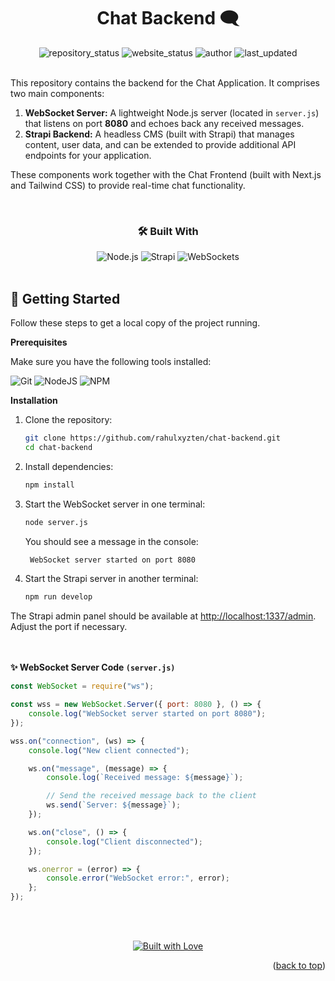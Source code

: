 <a id="readme-top"></a>

<h1 align="center">Chat Backend 🗨️</h3>

<div align="center">
  <img src="https://img.shields.io/badge/Repository%20Status-Active-dark%20green.svg" alt="repository_status">
  <img src="https://img.shields.io/badge/Website%20Status-Online-green" alt="website_status">
  <img src="https://img.shields.io/badge/Author-Rahul%20Behera-blue.svg" alt="author">
  <img src="https://img.shields.io/badge/Last%20Updated-13%20February%202025-yellow.svg" alt="last_updated">
</div>

</div>
<br />

This repository contains the backend for the Chat Application. It comprises two main components:

1. **WebSocket Server:** A lightweight Node.js server (located in `server.js`) that listens on port **8080** and echoes back any received messages.
2. **Strapi Backend:** A headless CMS (built with Strapi) that manages content, user data, and can be extended to provide additional API endpoints for your application.

These components work together with the Chat Frontend (built with Next.js and Tailwind CSS) to provide real-time chat functionality.

<br>
<h3 align="center">🛠️ Built With</h3>
<div align="center">
  <img src="https://img.shields.io/badge/Node.js-339933?style=for-the-badge&logo=node.js&logoColor=white" alt="Node.js">
  <img src="https://img.shields.io/badge/Strapi-1C1C1C?style=for-the-badge&logo=strapi&logoColor=white" alt="Strapi">
  <img src="https://img.shields.io/badge/WebSockets-2D9CDB?style=for-the-badge&logo=websocket&logoColor=white" alt="WebSockets">
</div>
<br>

## 🚀 Getting Started

Follow these steps to get a local copy of the project running.

**Prerequisites**

Make sure you have the following tools installed:

![Git](https://img.shields.io/badge/git-%23F05033.svg?style=for-the-badge&logo=git&logoColor=white)
![NodeJS](https://img.shields.io/badge/node.js-6DA55F?style=for-the-badge&logo=node.js&logoColor=white)
![NPM](https://img.shields.io/badge/NPM-%23CB3837.svg?style=for-the-badge&logo=npm&logoColor=white)

**Installation**

1. Clone the repository:
   ```sh
   git clone https://github.com/rahulxyzten/chat-backend.git
   cd chat-backend
   ```
2. Install dependencies:
   ```sh
   npm install
   ```
3. Start the WebSocket server in one terminal:
     ```sh
     node server.js
     ```
   You should see a message in the console:
     ```sh
      WebSocket server started on port 8080
     ```
3. Start the Strapi server in another terminal:
     ```sh
     npm run develop
     ```

The Strapi admin panel should be available at [http://localhost:1337/admin](http://localhost:1337/admin). Adjust the port if necessary.


<br />
<br />
<strong>✨ WebSocket Server Code <code>(server.js)</code></strong></summary>
<p>

```js
const WebSocket = require("ws");

const wss = new WebSocket.Server({ port: 8080 }, () => {
    console.log("WebSocket server started on port 8080");
});

wss.on("connection", (ws) => {
    console.log("New client connected");

    ws.on("message", (message) => {
        console.log(`Received message: ${message}`);

        // Send the received message back to the client
        ws.send(`Server: ${message}`);
    });

    ws.on("close", () => {
        console.log("Client disconnected");
    });

    ws.onerror = (error) => {
        console.error("WebSocket error:", error);
    };
});

```


 <br />
 <br />
<p align="center">
  <a href="#">
    <img src="https://forthebadge.com/images/badges/built-with-love.svg" alt="Built with Love">
  </a>
</p>

<p align="right">(<a href="#readme-top">back to top</a>)</p>
